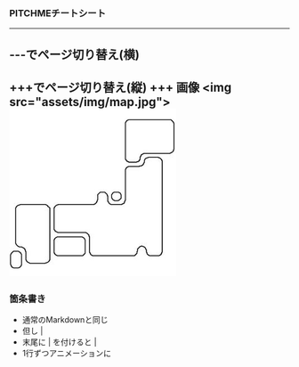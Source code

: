 ### PITCHMEチートシート

---
\-\-\-でページ切り替え(横)
---
\+\+\+でページ切り替え(縦)
+++
画像
&lt;img src="assets/img/map.jpg"&gt;
<img src="assets/img/map.jpg">
---
### 箇条書き
- 通常のMarkdownと同じ
- 但し |
- 末尾に \| を付けると |
- 1行ずつアニメーションに
